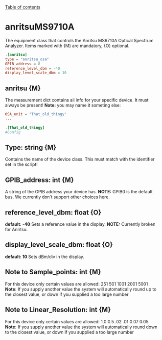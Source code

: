 [Table of contents](../readme.md)
# anritsuMS9710A
The equipment class that controls the Anritsu MS9710A Optical Spectrum Analyzer.
Items marked with {M} are mandatory, {O} optional.


```toml
.[anritsu]
type = "anritsu_osa"
GPIB_address = 8
reference_level_dbm = -40
display_level_scale_dbm = 10
```
## anritsu {M}
The measurement dict contains all info for your specific device. It must always be present! 
**Note:** you may name it someting else:
``` TOML
OSA_unit = "That_old_thingy"
...

.[That_old_thingy]
#Config
```

## Type: string {M}
Contains the name of the device class. This must match with the identifier set in the script!

## GPIB_address: int {M}
A string of the GPIB address your device has. **NOTE:** GPIB0 is the default bus. We currently don't support other choices here.

## reference_level_dbm: float {O}
**default: -40**
Sets a reference value in the display. **NOTE:** Currently broken for Anritsu. 

## display_level_scale_dbm: float {O}
**default: 10**
Sets dBm/div in the display.

## Note to Sample_points: int {M}
For this device only certain values are allowed:
	251
	501
	1001
	2001
	5001
**Note:** If you supply another value the system will automatically round up to the closest value, or down if you supplied a too large number

## Note to Linear_Resolution: int {M}
For this device only certain values are allowed:
	1.0
	0.5
	.02
	.01
	0.07
	0.05
**Note:** If you supply another value the system will automatically round down to the closest value, or down if you supplied a too large number